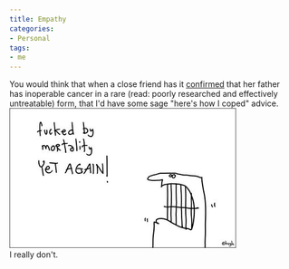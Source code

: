 ```yaml
---
title: Empathy
categories:
- Personal
tags:
- me
---
```


You would think that when a close friend has it [confirmed][1] that her father has inoperable cancer in a rare (read: poorly researched and effectively untreatable) form, that I'd have some sage "here's how I coped" advice.  
[![fucked by mortality][2]][3]  
I really don't.

   [1]: http://www.louderplease.com/2007/01/03/a-haiku-about-finding-out-your-dad-is-dying/
   [2]: 11444661501-thumb.jpg
   [3]: http://www.gapingvoid.com/

